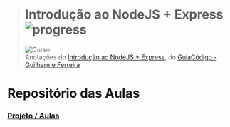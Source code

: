 ># **Introdução ao NodeJS + Express** ![progress](http://progressed.io/bar/100?title=completed "progress")
> ![Curso](https://udemy-images.udemy.com/course/750x422/1195840_1826.jpg)  
> Anotações do [Introdução ao NodeJS + Express](https://www.udemy.com/introducao-ao-node-js-express), do [GuiaCódigo - Guilherme Ferreira](https://www.udemy.com/introducao-ao-node-js-express/#instructor-1)

# Repositório das Aulas
### [Projeto / Aulas](https://github.com/RenatoSiqueira/Udemy_Introducao_ao_NodeJS_-_Express)